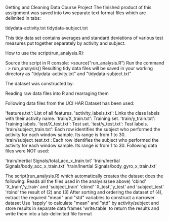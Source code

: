Getting and Cleaning Data Course Project
The finished product of this assignment was saved into two separate text format files which are delimited in tabs:

tidydata-activity.txt tidydata-subject.txt

This tidy data set contains averages and standard deviations of various test measures put together separately by activity and subject.

How to use the script(run_analysis.R):

Source the script in R console: >source("run_analysis.R")
Run the command : > run_analysis()
Resulting tidy data files will be saved in your working directory as "tidydata-activity.txt" and "tidydata-subject.txt"

The dataset was constructed by:

Reading raw data files into R and rearraging them

Following data files from the UCI HAR Dataset has been used:

'features.txt': List of all features.
'activity_labels.txt': Links the class labels with their activity name.
'train/X_train.txt': Training set.
'train/y_train.txt': Training labels.
'test/X_test.txt': Test set.
'test/y_test.txt': Test labels.
'train/subject_train.txt': Each row identifies the subject who performed the activity for each window sample. Its range is from 1 to 30.
'train/subject_test.txt : Each row identifies the subject who performed the activity for each window sample. Its range is from 1 to 30.
Following data files were NOT used:

'train/Inertial Signals/total_acc_x_train.txt'
'train/Inertial Signals/body_acc_x_train.txt'
'train/Inertial Signals/body_gyro_x_train.txt'


The script(run_analysis.R) which automatically creates the dataset does the following:
Reads all the files used in the analysis(see above)
'cbind' 'X_train','y_train' and 'subject_train'
'cbind' 'X_test','y_test' and 'subject_test'
'rbind' the result of (2) and (3)
After sorting and ordering the dataset of (4), extract the required "mean" and "std" variables to construct a narrower dataset
Use 'tapply' to calculate "mean" and "std" by activity/subject and store results in separate data frames
'write.table' to return the results and write them into a tab-delimited file format
